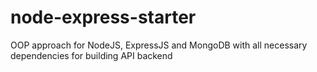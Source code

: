 # node-express-starter
OOP approach for NodeJS, ExpressJS and MongoDB with all necessary dependencies for building API backend 
